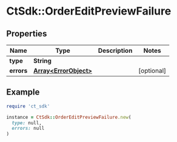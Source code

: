 # CtSdk::OrderEditPreviewFailure

## Properties

| Name | Type | Description | Notes |
| ---- | ---- | ----------- | ----- |
| **type** | **String** |  |  |
| **errors** | [**Array&lt;ErrorObject&gt;**](ErrorObject.md) |  | [optional] |

## Example

```ruby
require 'ct_sdk'

instance = CtSdk::OrderEditPreviewFailure.new(
  type: null,
  errors: null
)
```

